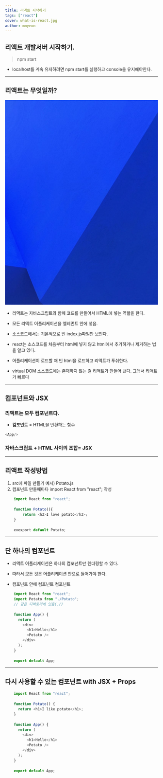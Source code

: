 ```yaml
---
title: 리액트 시작하기
tags: ["react"]
cover: what-is-react.jpg
author: mmyeon
---
```



##  리액트 개발서버 시작하기.

> npm start

- localhost를 계속 유지하려면 npm start를 실행하고 console을 유지해야한다.  
---

## 리액트는 무엇일까?
<img src = "what-is-react.jpg"/>

- 리액트는 자바스크립트와 함께 코드를 만들어서 HTML에 넣는 역할을 한다. 

- 모든 리액트 어플리케이션을 엘레먼트 안에 넣음. 

- 소스코드에서는 기본적으로 빈 index.js파일만 보인다. 

- react는 소스코드를 처음부터 html에 넣지 않고 html에서 추가하거나 제거하는 법을 알고 있다. 

- 어플리케이션이 로드할 때 빈 html을 로드하고 리액트가 푸쉬한다.

- virtual DOM 소스코드에는 존재하지 않는 걸 리액트가 만들어 낸다. 그래서 리액트가 빠르다
---

## 컴포넌트와  JSX

### 리액트는 모두 컴포넌트다. 
- **컴포넌트** = HTML을 반환하는 함수
~~~js
<App/>
~~~

### 자바스크립트 + HTML 사이의 조합= JSX
---

##  리액트 작성방법

1. src에 파일 만들기  예시\) Potato.js
2. 컴포넌트 만들때마다 import React from "react"; 작성
   
~~~js
    import React from "react";
    
    function Potato(){
    	return <h3>I love potato</h3>;
    }

    exexport default Potato;
~~~

---

## 단 하나의 컴포넌트
- 리액트 어플리케이션은 하나의 컴포넌트만 렌더링할 수 있다. 

- 따라서 모든 것은 어플리케이션 안으로 들어가야 한다. 
- 컴포넌트 안에 컴포넌트 컴포넌트

~~~js
    import React from "react";
    import Potato from "./Potato"; 
    // 같은 디렉토리에 있음(./)
    
    function App() {
      return (
        <div>
          <h1>Hello</h1>
          <Potato />
        </div>
      );
    }
    
    export default App;
~~~
  
---
## 다시 사용할 수 있는 컴포넌트 with JSX + Props
~~~js
    import React from "react";
    
    function Potato() {
      return <h1>I like potato</h1>;
    }
    
    function App() {
      return (
        <div>
          <h1>Hello</h1>
          <Potato />
        </div>
      );
    }
    
    export default App;
~~~